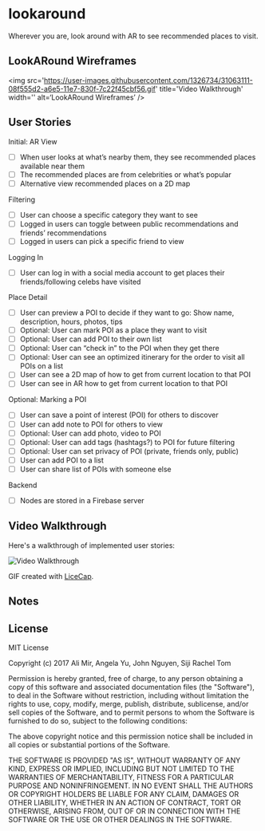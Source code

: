 # lookaround

Wherever you are, look around with AR to see recommended places to visit.

## LookARound Wireframes

<img src='https://user-images.githubusercontent.com/1326734/31063111-08f555d2-a6e5-11e7-830f-7c22f45cbf56.gif' title='Video Walkthrough' width='' alt=‘LookARound Wireframes’ />

## User Stories

Initial: AR View
- [ ] When user looks at what’s nearby them, they see recommended places available near them
- [ ] The recommended places are from celebrities or what’s popular
- [ ] Alternative view recommended places on a 2D map

Filtering
- [ ] User can choose a specific category they want to see
- [ ] Logged in users can toggle between public recommendations and friends’ recommendations
- [ ] Logged in users can pick a specific friend to view

Logging In
- [ ] User can log in with a social media account to get places their friends/following celebs have visited

Place Detail
- [ ] User can preview a POI to decide if they want to go: Show name, description, hours, photos, tips
- [ ] Optional: User can mark POI as a place they want to visit
- [ ] Optional: User can add POI to their own list
- [ ] Optional: User can “check in” to the POI when they get there
- [ ] Optional: User can see an optimized itinerary for the order to visit all POIs on a list
- [ ] User can see a 2D map of how to get from current location to that POI
- [ ] User can see in AR how to get from current location to that POI

Optional: Marking a POI
- [ ] User can save a point of interest (POI) for others to discover
- [ ] User can add note to POI for others to view
- [ ] Optional: User can add photo, video to POI
- [ ] Optional: User can add tags (hashtags?) to POI for future filtering
- [ ] Optional: User can set privacy of POI (private, friends only, public)
- [ ] User can add POI to a list
- [ ] User can share list of POIs with someone else

Backend
- [ ] Nodes are stored in a Firebase server


## Video Walkthrough

Here's a walkthrough of implemented user stories:

<img src='' title='Video Walkthrough' width='' alt='Video Walkthrough' />

GIF created with [LiceCap](http://www.cockos.com/licecap/).

## Notes


## License
  MIT License

  Copyright (c) 2017 Ali Mir, Angela Yu, John Nguyen, Siji Rachel Tom 

  Permission is hereby granted, free of charge, to any person obtaining a copy
  of this software and associated documentation files (the "Software"), to deal
  in the Software without restriction, including without limitation the rights
  to use, copy, modify, merge, publish, distribute, sublicense, and/or sell
  copies of the Software, and to permit persons to whom the Software is
  furnished to do so, subject to the following conditions:

  The above copyright notice and this permission notice shall be included in all
  copies or substantial portions of the Software.

  THE SOFTWARE IS PROVIDED "AS IS", WITHOUT WARRANTY OF ANY KIND, EXPRESS OR
  IMPLIED, INCLUDING BUT NOT LIMITED TO THE WARRANTIES OF MERCHANTABILITY,
  FITNESS FOR A PARTICULAR PURPOSE AND NONINFRINGEMENT. IN NO EVENT SHALL THE
  AUTHORS OR COPYRIGHT HOLDERS BE LIABLE FOR ANY CLAIM, DAMAGES OR OTHER
  LIABILITY, WHETHER IN AN ACTION OF CONTRACT, TORT OR OTHERWISE, ARISING FROM,
  OUT OF OR IN CONNECTION WITH THE SOFTWARE OR THE USE OR OTHER DEALINGS IN THE
  SOFTWARE.
